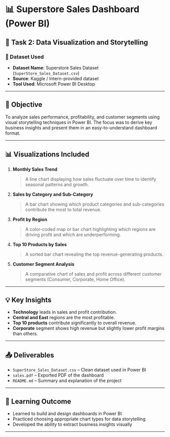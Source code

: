 # 📊 Superstore Sales Dashboard (Power BI)

## 🎯 Task 2: Data Visualization and Storytelling

### 📁 Dataset Used
- **Dataset Name**: Superstore Sales Dataset (`SuperStore_Sales_Dataset.csv`)
- **Source**: Kaggle / Intern-provided dataset
- **Tool Used**: Microsoft Power BI Desktop

---

## 📌 Objective
To analyze sales performance, profitability, and customer segments using visual storytelling techniques in Power BI. The focus was to derive key business insights and present them in an easy-to-understand dashboard format.

---

## 📊 Visualizations Included

1. **Monthly Sales Trend**  
   > A line chart displaying how sales fluctuate over time to identify seasonal patterns and growth.

2. **Sales by Category and Sub-Category**  
   > A bar chart showing which product categories and sub-categories contribute the most to total revenue.

3. **Profit by Region**  
   > A color-coded map or bar chart highlighting which regions are driving profit and which are underperforming.

4. **Top 10 Products by Sales**  
   > A sorted bar chart revealing the top revenue-generating products.

5. **Customer Segment Analysis**  
   > A comparative chart of sales and profit across different customer segments (Consumer, Corporate, Home Office).

---

## 💡 Key Insights

- **Technology** leads in sales and profit contribution.
- **Central and East** regions are the most profitable.
- **Top 10 products** contribute significantly to overall revenue.
- **Corporate** segment shows high revenue but slightly lower profit margins than others.

---

## 📤 Deliverables

- `SuperStore_Sales_Dataset.csv` – Clean dataset used in Power BI
- `sales.pdf` – Exported PDF of the dashboard
- `README.md` – Summary and explanation of the project

---

## 🧠 Learning Outcome

- Learned to build and design dashboards in Power BI
- Practiced choosing appropriate chart types for data storytelling
- Developed the ability to extract business insights visually

---


